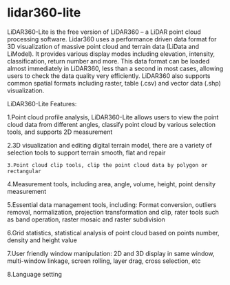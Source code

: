 # lidar360-lite
  LiDAR360-Lite is the free version of LiDAR360 – a LiDAR point cloud processing software. Lidar360 uses a performance driven data format for 3D visualization of massive point cloud and terrain data (LiData and LiModel). It provides various display modes including elevation, intensity, classification, return number and more. This data format can be loaded almost immediately in LiDAR360, less than a second in most cases, allowing users to check the data quality very efficiently. LiDAR360 also supports common spatial formats including raster, table (.csv) and vector data (.shp) visualization.  
	
LiDAR360-Lite Features: 	

  1.Point cloud profile analysis, LiDAR360-Lite allows users to view the point cloud data from different angles, classify point cloud by various selection tools, and supports 2D measurement 	
	
  2.3D visualization and editing digital terrain model, there are a variety of selection tools to support terrain smooth, flat and repair
	
	3.Point cloud clip tools, clip the point cloud data by polygon or rectangular 	
	
  4.Measurement tools, including area, angle, volume, height, point density measurement 	
	
  5.Essential data management tools, including: Format conversion, outliers removal, normalization, projection transformation and clip, rater tools such as band operation, raster mosaic and raster subdivision 	
	
  6.Grid statistics, statistical analysis of point cloud based on points number, density and height value 	
	
  7.User friendly window manipulation: 2D and 3D display in same window, multi-window linkage, screen rolling, layer drag, cross selection, etc 	
	
  8.Language setting 	
	
